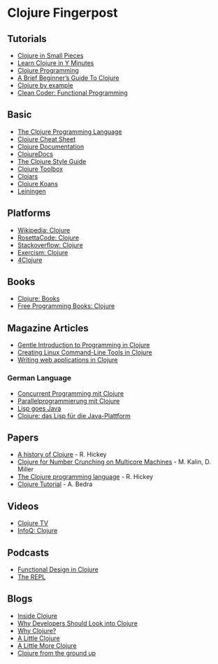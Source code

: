 # Clojure Fingerpost

## Tutorials

* [Clojure in Small Pieces](https://github.com/robleyhall/clojure-small-pieces)
* [Learn Clojure in Y Minutes](https://learnxinyminutes.com/docs/clojure/)
* [Clojure Programming](https://en.wikibooks.org/wiki/Clojure_Programming)
* [A Brief Beginner’s Guide To Clojure](http://www.unexpected-vortices.com/clojure/brief-beginners-guide/)
* [Clojure by example](https://kimh.github.io/clojure-by-example/#about)
* [Clean Coder: Functional Programming](https://cleancoders.com/series/clean-code/functional-programming)

## Basic

* [The Clojure Programming Language](https://clojure.org/)
* [Clojure Cheat Sheet](https://clojure.org/api/cheatsheet)
* [Clojure Documentation](http://clojure-doc.org/)
* [ClojureDocs](https://clojuredocs.org/)
* [The Clojure Style Guide](https://guide.clojure.style/)
* [Clojure Toolbox](https://www.clojure-toolbox.com/)
* [Clojars](https://clojars.org/)
* [Clojure Koans](http://clojurekoans.com/)
* [Leiningen](https://leiningen.org/)

## Platforms

* [Wikipedia: Clojure](https://en.wikipedia.org/wiki/Clojure)
* [RosettaCode: Clojure](https://rosettacode.org/wiki/Category:Clojure)
* [Stackoverflow: Clojure](https://stackoverflow.com/questions/tagged/clojure)
* [Exercism: Clojure](https://exercism.io/tracks/clojure)
* [4Clojure](https://www.4clojure.com/)

## Books

* [Clojure: Books](https://clojure.org/community/books)
* [Free Programming Books: Clojure](https://github.com/EbookFoundation/free-programming-books/blob/master/books/free-programming-books.md#clojure)

## Magazine Articles

* [Gentle Introduction to Programming in Clojure](https://archive.org/details/BSD_Magazine_10_2013/page/n9/mode/2up)
* [Creating Linux Command-Line Tools in Clojure](https://archive.org/details/Linux-Journal-2018-10/page/n123/mode/2up)
* [Writing web applications in Clojure](https://www.linux-magazine.com/Issues/2014/163/Clojure/(language)/eng-US)

### German Language

* [Concurrent Programming mit Clojure](https://www.linux-magazin.de/ausgaben/2010/01/nebenlaeufig/)
* [Parallelprogrammierung mit Clojure](https://www.heise.de/developer/artikel/Parallelprogrammierung-mit-Clojure-1170690.html)
* [Lisp goes Java](https://www.heise.de/select/ix/2020/13/2007009352898750245)
* [Clojure: das Lisp für die Java-Plattform](https://jaxenter.de/clojure-pirates-jvm-52400)

## Papers

* [A history of Clojure](https://doi.org/10.1145/3386321) - R. Hickey
* [Clojure for Number Crunching on Multicore Machines](https://doi.org/10.1109/MCSE.2012.69) - M. Kalin, D. Miller
* [The Clojure programming language](https://doi.org/10.1145/1408681.1408682) - R. Hickey
* [Clojure Tutorial](https://doi.org/10.1145/1900160.1900162) - A. Bedra

## Videos

* [Clojure TV](https://www.youtube.com/channel/UCaLlzGqiPE2QRj6sSOawJRg/videos)
* [InfoQ: Clojure](https://www.infoq.com/Clojure/presentations/)

## Podcasts

* [Functional Design in Clojure](https://clojuredesign.club/)
* [The REPL](https://www.therepl.net/)

## Blogs

* [Inside Clojure](https://insideclojure.org/)
* [Why Developers Should Look into Clojure](https://auth0.com/blog/why-developers-should-look-into-clojure/)
* [Why Clojure?](https://blog.cleancoder.com/uncle-bob/2019/08/22/WhyClojure.html)
* [A Little Clojure](https://blog.cleancoder.com/uncle-bob/2020/04/06/ALittleClojure.html)
* [A Little More Clojure](https://blog.cleancoder.com/uncle-bob/2020/04/09/ALittleMoreClojure.html)
* [Clojure from the ground up](https://aphyr.com/posts/301-clojure-from-the-ground-up-welcome)
